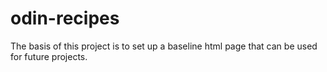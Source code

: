 # odin-recipes
The basis of this project is to set up a baseline html page that can be used for future projects. 